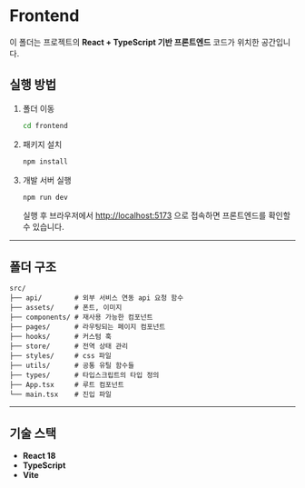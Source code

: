 # Frontend

이 폴더는 프로젝트의 **React + TypeScript 기반 프론트엔드** 코드가 위치한 공간입니다.

## 실행 방법

1. 폴더 이동

   ```bash
   cd frontend
   ```

2. 패키지 설치

   ```bash
   npm install
   ```

3. 개발 서버 실행

   ```bash
   npm run dev
   ```

   실행 후 브라우저에서 [http://localhost:5173](http://localhost:5173) 으로 접속하면 프론트엔드를 확인할 수 있습니다.

---

## 폴더 구조

```plaintext
src/
├── api/        # 외부 서비스 연동 api 요청 함수
├── assets/     # 폰트, 이미지
├── components/ # 재사용 가능한 컴포넌트
├── pages/      # 라우팅되는 페이지 컴포넌트
├── hooks/      # 커스텀 훅
├── store/      # 전역 상태 관리
├── styles/     # css 파일
├── utils/      # 공통 유틸 함수들
├── types/      # 타입스크립트의 타입 정의
├── App.tsx     # 루트 컴포넌트
└── main.tsx    # 진입 파일
```

---

## 기술 스택

* **React 18**
* **TypeScript**
* **Vite**
